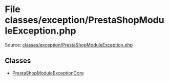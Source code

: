 File classes/exception/PrestaShopModuleException.php
=========

Source: [classes/exception/PrestaShopModuleException.php](https://github.com/PrestaShop/PrestaShop/blob/1.6.0.9/classes/exception/PrestaShopModuleException.php)


Classes
-------

* [PrestaShopModuleExceptionCore](class.PrestaShopModuleExceptionCore.md)

